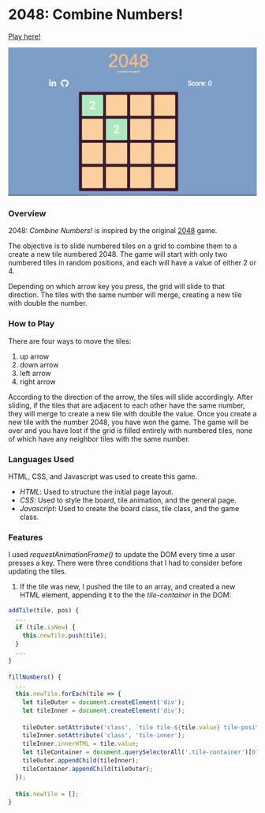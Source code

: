 # 2048: Combine Numbers!

[Play here!](https://apolloskim.github.io/that-game-app/)

![Alt Text](2048-demo.gif)

### **Overview**

2048: *Combine Numbers!* is inspired by the original [2048](https://play2048.co/) game.

The objective is to slide numbered tiles on a grid to combine them to a create a new tile numbered 2048. The game will start with only two numbered tiles in random positions, and each will have a value of either 2 or 4.

Depending on which arrow key you press, the grid will slide to that direction. The tiles with the same number will merge, creating a new tile with double the number.

### **How to Play**

There are four ways to move the tiles:

1. up arrow
2. down arrow
3. left arrow
4. right arrow

According to the direction of the arrow, the tiles will slide accordingly. After sliding, if the tiles that are adjacent to each other have the same number, they will merge to create a new tile with double the value. Once you create a new tile with the number 2048, you have won the game. The game will be over and you have lost if the grid is filled entirely with numbered tiles, none of which have any neighbor tiles with the same number.

### **Languages Used**

HTML, CSS, and Javascript was used to create this game.

* *HTML*: Used to structure the initial page layout.
* *CSS*: Used to style the board, tile animation, and the general page.
* *Javascript*: Used to create the board class, tile class, and the game class.

### **Features**

I used *requestAnimationFrame()* to update the DOM every time a user presses a key. There were three conditions that I had to consider before updating the tiles.

1. If the tile was new, I pushed the tile to an array, and created a new HTML element, appending it to the the *tile-container* in the DOM:

```Javascript
addTile(tile, pos) {
  ...
  if (tile.isNew) {
    this.newTile.push(tile);
  }
  ...
}

fillNumbers() {
  ...
  this.newTile.forEach(tile => {
    let tileOuter = document.createElement('div');
    let tileInner = document.createElement('div');

    tileOuter.setAttribute('class', `tile tile-${tile.value} tile-position-${tile.pos.x + 1}-${tile.pos.y + 1} new`);
    tileInner.setAttribute('class', 'tile-inner');
    tileInner.innerHTML = tile.value;
    let tileContainer = document.querySelectorAll('.tile-container')[0];
    tileOuter.appendChild(tileInner);
    tileContainer.appendChild(tileOuter);
  });

  this.newTile = [];
}
```

